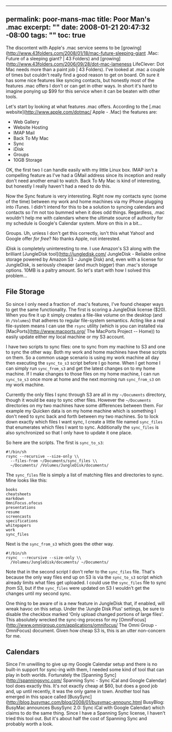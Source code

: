 ----- 
permalink: poor-mans-mac
title: Poor Man's .mac
excerpt: ""
date: 2008-01-21 20:47:32 -08:00
tags: ""
toc: true
-----
The discontent with Apple's .mac service seems to be [growing](http://www.43folders.com/2008/01/18/mac-future-sleeping-giant .Mac: Future of a sleeping giant? | 43 Folders) and [growing](http://www.43folders.com/2006/09/28/dot-mac-lameness LifeClever: Dot Mac needs more than a paint job | 43 Folders). I've looked at .mac a couple of times but couldn't really find a good reason to get on board. Oh sure it has some nice features like syncing contacts, but honestly most of the features .mac offers I don't or can get in other ways. In short it's hard to imagine ponying up $99 for this service when it can be beaten with other tools.

Let's start by looking at what features .mac offers. According to the [.mac website](http://www.apple.com/dotmac/ Apple - .Mac) the features are:
*  Web Gallery
*  Website Hosting
*  IMAP Mail
*  Back To My Mac
*  Sync
*  iDisk
*  Groups
*  10GB Storage

OK, the first two I can handle easily with my little Linux box. IMAP isn't a compelling feature as I've had a GMail address since its inception and really don't need another email to watch. Back To My Mac is kind of interesting, but honestly I really haven't had a need to do this.

Now the Sync feature is very interesting. Right now my contacts sync (some of the time) between my work and home machines via my iPhone plugging into iTunes. I didn't intend for this to be a solution to syncing calendars and contacts so I'm not too bummed when it does odd things. Regardless, .mac wouldn't help me with calendars where the ultimate source of authority for my schedule is Google's Calendar system. More on this in a bit…

Groups. Uh, unless I don't get this correctly, isn't this what Yahoo! and Google offer _for free_? No thanks Apple, not interested.

iDisk is completely uninteresting to me. I use Amazon's S3 along with the brilliant [JungleDisk tool](http://jungledisk.com/ JungleDisk - Reliable online storage powered by Amazon S3 - Jungle Disk) and, even with a license for JungleDisk, is seriously cheaper (and much bigger) than .mac's storage options. 10MB is a paltry amount. So let's start with how I solved this problem…

## File Storage

So since I only need a fraction of .mac's features, I've found cheaper ways to get the same functionality. The first is scoring a JungleDisk license ($20). When you fire it up it simply creates a file-like volume on the desktop (and in `/Volumes`) that adheres to regular file-system semantics. Acting like a real file-system means I can use the `rsync` utility (which is you can installed via [MacPorts](http://www.macports.org/ The MacPorts Project -- Home)) to easily update either my local machine or my S3 account.

I have two scripts to sync files: one to sync from my machine to S3 and one to sync the other way. Both my work and home machines have these scripts on them. So a common usage scenario is using my work machine all day then executing the `sync_to_s3` script before I go home. When I get home I can simply run `sync_from_s3` and get the latest changes on to my home machine. If I make changes to those files on my home machine, I can run `sync_to_s3` once more at home and the next morning run `sync_from_s3` on my work machine.

Currently the only files I sync through S3 are all in my `~/Documents` directory, though it would be easy to sync other files. However the `~/Documents` directories on my two machines have some differences between them. For example my Quicken data is on my home machine which is something I don't need to sync back and forth between my two machines. So to lock down exactly which files I want sync, I create a little file named `sync_files` that enumerates which files I want to sync. Additionally the `sync_files` is also synchronized so that I only have to update it one place.

So here are the scripts. The first is `sync_to_s3`:

    #!/bin/sh
    rsync --recursive --size-only \\
      --files-from ~/Documents/sync_files \\
      ~/Documents/ /Volumes/JungleDisk/documents/

The `sync_files` file is simply a list of matching files and directories to sync. Mine looks like this:


    books
    cheatsheets
    markdown
    OmniFocus.ofocus
    presentations
    resume
    screencasts
    specifications
    whitepapers
    work
    sync_files

Next is the `sync_from_s3` which goes the other way.

    #!/bin/sh
    rsync  --recursive --size-only \\
      /Volumes/JungleDisk/documents/ ~/Documents/

Note that in the second script I don't refer to the `sync_files` file. That's because the only way files end up on S3 is via the `sync_to_s3` script which already limits what files get uploaded. I could use the `sync_files` file to sync _from_ S3, but if the `sync_files` were updated on S3 I wouldn't get the changes until my second sync.

One thing to be aware of is a new feature in JungleDisk that, if enabled, will wreak havoc on this setup. Under the ‘Jungle Disk Plus' settings, be sure to disable the checkbox marked ‘Only upload changed portions of large files'. This absolutely wrecked the sync-ing process for my [OmniFocus](http://www.omnigroup.com/applications/omnifocus/ The Omni Group - OmniFocus) document. Given how cheap S3 is, this is an utter non-concern for me.

## Calendars

Since I'm unwilling to give up my Google Calendar setup and there is no built-in support for sync-ing with them, I needed some kind of tool that can play in both worlds. Fortunately the [Spanning Sync](http://spanningsync.com/ Spanning Sync - Sync iCal and Google Calendar) tool does exactly this. It's not exactly cheap at $60, but does a good job and, up until recently, it was the only game in town. Another tool has emerged in this space called [BusySync](http://blog.busymac.com/blog/2008/01/busymac-announc.html BusyBlog: BusyMac announces BusySync 2.0: Sync iCal with Google Calendar) which claims to do the same thing. Since I have a Spanning Sync license, I haven't tried this tool out. But it's about half the cost of Spanning Sync and probably worth a look.

